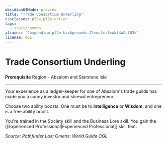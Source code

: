 ```yaml
---
obsidianUIMode: preview
title: "Trade Consortium Underling"
cssclasses: pf2e,pf2e-action
tags:
  - trait/common
aliases: "Compendium.pf2e.backgrounds.Item.tcsSxwkl4wCsfO3k"
license: OGL
---
```

# Trade Consortium Underling

### 






**Prerequisite** Region - Absalom and Starstone Isle

* * *

Your experience as a ledger-keeper for one of Absalom's trade guilds has made you a canny investor and shrewd entrepreneur.

Choose two ability boosts. One must be to **Intelligence** or **Wisdom**, and one is a free ability boost.

You're trained in the Society skill and the Business Lore skill. You gain the [[Experienced Professional|Experienced Professional]] skill feat.

*Source: Pathfinder Lost Omens: World Guide*
*OGL*